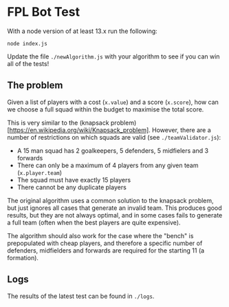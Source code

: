 # FPL Bot Test

With a node version of at least 13.x run the following:

```
node index.js
```

Update the file `./newAlgorithm.js` with your algorithm to see if you can win all of the tests!

## The problem

Given a list of players with a cost (`x.value`) and a score (`x.score`), how can we choose a full squad
within the budget to maximise the total score.

This is very similar to the (knapsack problem)[https://en.wikipedia.org/wiki/Knapsack_problem]. However,
there are a number of restrictions on which squads are valid (see `./teamValidator.js`):

- A 15 man squad has 2 goalkeepers, 5 defenders, 5 midfielers and 3 forwards
- There can only be a maximum of 4 players from any given team (`x.player.team`)
- The squad must have exactly 15 players
- There cannot be any duplicate players

The original algorithm uses a common solution to the knapsack problem, but just ignores
all cases that generate an invalid team. This produces good results, but they are not always
optimal, and in some cases fails to generate a full team (often when the best players are quite expensive).

The algorithm should also work for the case where the "bench" is prepopulated with cheap players,
and therefore a specific number of defenders, midfielders and forwards are required for the starting 11 (a formation).

## Logs

The results of the latest test can be found in `./logs`.
